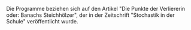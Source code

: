 Die Programme beziehen sich auf den Artikel "Die Punkte der Verliererin oder: Banachs Steichhölzer",
der in der Zeitschrift "Stochastik in der Schule" veröffentlicht wurde.
